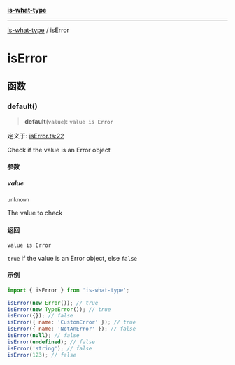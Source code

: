 [**is-what-type**](index.md)

***

[is-what-type](modules.md) / isError

# isError

## 函数

### default()

> **default**(`value`): `value is Error`

定义于: [isError.ts:22](https://github.com/fengxinming/is-what-type/blob/f4e09002a93d5c5e57581d09499897cd37947140/src/isError.ts#L22)

Check if the value is an Error object

#### 参数

##### value

`unknown`

The value to check

#### 返回

`value is Error`

`true` if the value is an Error object, else `false`

#### 示例

```js
import { isError } from 'is-what-type';

isError(new Error()); // true
isError(new TypeError()); // true
isError({}); // false
isError({ name: 'CustomError' }); // true
isError({ name: 'NotAnError' }); // false
isError(null); // false
isError(undefined); // false
isError('string'); // false
isError(123); // false
```
